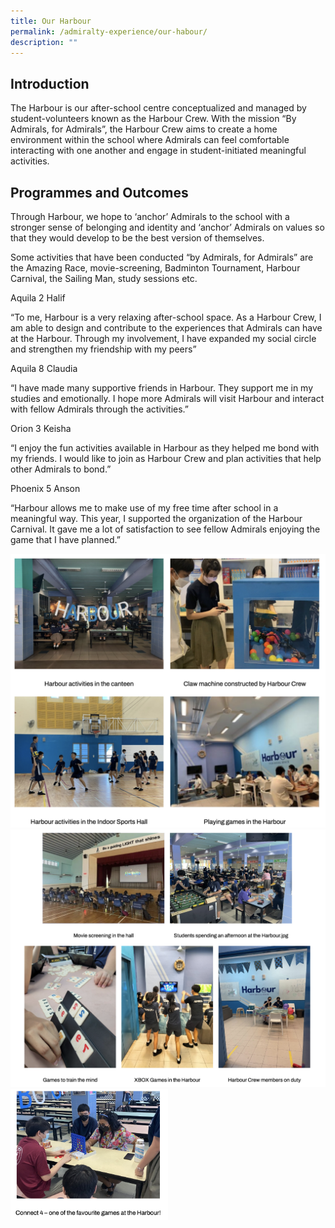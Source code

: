 ```yaml
---
title: Our Harbour
permalink: /admiralty-experience/our-habour/
description: ""
---
```

Introduction
------------

The Harbour is our after-school centre conceptualized and managed by student-volunteers known as the Harbour Crew. With the mission “By Admirals, for Admirals”, the Harbour Crew aims to create a home environment within the school where Admirals can feel comfortable interacting with one another and engage in student-initiated meaningful activities.

Programmes and Outcomes
-----------------------

Through Harbour, we hope to ‘anchor’ Admirals to the school with a stronger sense of belonging and identity and ‘anchor’ Admirals on values so that they would develop to be the best version of themselves.

  

Some activities that have been conducted “by Admirals, for Admirals” are the Amazing Race, movie-screening, Badminton Tournament, Harbour Carnival, the Sailing Man, study sessions etc.

  

Aquila 2 Halif

“To me, Harbour is a very relaxing after-school space. As a Harbour Crew, I am able to design and contribute to the experiences that Admirals can have at the Harbour. Through my involvement, I have expanded my social circle and strengthen my friendship with my peers”

  

Aquila 8 Claudia

“I have made many supportive friends in Harbour. They support me in my studies and emotionally. I hope more Admirals will visit Harbour and interact with fellow Admirals through the activities.”

  

Orion 3 Keisha

“I enjoy the fun activities available in Harbour as they helped me bond with my friends. I would like to join as Harbour Crew and plan activities that help other Admirals to bond.”

  

Phoenix 5 Anson

“Harbour allows me to make use of my free time after school in a meaningful way. This year, I supported the organization of the Harbour Carnival. It gave me a lot of satisfaction to see fellow Admirals enjoying the game that I have planned.”

![](/images/habour1.png)
![](/images/habour2.png)
<img src="/images/habour3.png" style="width:50%">